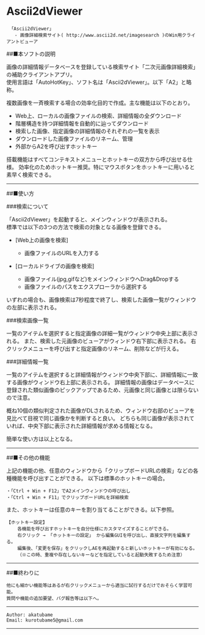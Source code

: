 # Ascii2dViewer

	 「Ascii2dViewer」
	   - 画像詳細検索サイト( http://www.ascii2d.net/imagesearch )のWin用クライアントビューア

##■本ソフトの説明

画像の詳細情報データベースを登録している検索サイト「二次元画像詳細検索」の補助クライアントアプリ。  
使用言語は「AutoHotKey」、ソフト名は「Ascii2dViewer」。以下「A2」と略称。

複数画像を一斉検索する場合の効率化目的で作成。主な機能は以下のとおり。

- Web上、ローカルの画像ファイルの検索、詳細情報の全ダウンロード
- 階層構造を持つ詳細情報を自動的に辿ってダウンロード
- 検索した画像、指定画像の詳細情報のそれぞれの一覧を表示
- ダウンロードした画像ファイルのリネーム、管理
- 外部からA2を呼び出すホットキー

搭載機能はすべてコンテキストメニューとホットキーの双方から呼び出せる仕様。
効率化のためホットキー推奨。特にマウスボタンをホットキーに用いると素早く検索できる。


-------------------------------------------------------------------

##■使い方

###検索について

「Ascii2dViewer」を起動すると、メインウィンドウが表示される。  
標準では以下の3つの方法で検索の対象となる画像を登録できる。

- [Web上の画像を検索]  
    - 画像ファイルのURLを入力する
	
- [ローカルドライブの画像を検索]  
    - 画像ファイル(jpg,gifなど)をメインウィンドウへDrag&Dropする  
    - 画像ファイルのパスをエクスプローラから選択する
	
いずれの場合も、画像検索は7秒程度で終了し、検索した画像一覧がウィンドウの左部に表示される。

###検索画像一覧

一覧のアイテムを選択すると指定画像の詳細一覧がウィンドウ中央上部に表示される。
また、検索した元画像のビューアがウィンドウ右下部に表示される。
右クリックメニューを呼び出すと指定画像のリネーム、削除などが行える。

###詳細情報一覧

一覧のアイテムを選択すると詳細情報がウィンドウ中央下部に、詳細情報に一致する画像がウィンドウ右上部に表示される。
詳細情報の画像はデータベースに登録された類似画像のピックアップであるため、元画像と同じ画像とは限らないので注意。
	
概ね10個の類似判定された画像がDLされるため、ウィンドウ右部のビューアを見比べて目視で同じ画像かを判断すると良い。
どちらも同じ画像が表示されていれば、中央下部に表示された詳細情報が求める情報となる。

簡単な使い方は以上となる。

-------------------------------------------------------------------

##■その他の機能

上記の機能の他、任意のウィンドウから「クリップボードURLの検索」などの各種機能を呼び出すことができる。
以下は標準のホットキーの場合。

	・「Ctrl + Win + F12」でA2メインウィンドウの呼び出し
	・「Ctrl + Win + F11」でクリップボードURLを詳細検索

また、ホットキーは任意のキーを割り当てることができる。以下参照。

	【ホットキー設定】
		各機能を呼び出すホットキーを自分仕様にカスタマイズすることができる。
		右クリック → 「ホットキーの設定」 から編集GUIを呼び出し、直接文字列を編集する。
		編集後、「変更を保存」をクリックしAEを再起動すると新しいホットキーが有効になる。
		（※この時、重複や存在しないキーなどを指定していると起動失敗するため注意）

-------------------------------------------------------------------

##■終わりに  

	他にも細かい機能等はあるが右クリックメニューから適当に試行するだけでおそらく学習可能。
	質問や機能の追加要望、バグ報告等は以下へ。

-------------------------------------------------------------------  
	Author: akatubame  
	Email: kurotubame5@gmail.com
-------------------------------------------------------------------
